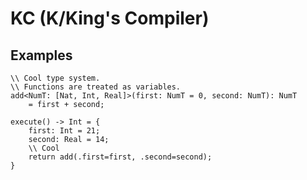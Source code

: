 # KC (K/King's Compiler)

## Examples

```klang
\\ Cool type system.
\\ Functions are treated as variables.
add<NumT: [Nat, Int, Real]>(first: NumT = 0, second: NumT): NumT
	= first + second;

execute() -> Int = {
	first: Int = 21;
	second: Real = 14;
	\\ Cool
	return add(.first=first, .second=second);
}
```
